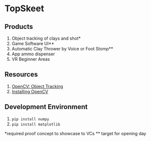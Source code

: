 # TopSkeet

## Products 
1. Object tracking of clays and shot*
1. Game Software UI**
1. Automatic Clay Thrower by Voice or Foot Stomp**
1. App ammo dispenser
1. VR Beginner Areas

## Resources
1. [OpenCV: Object Tracking](https://www.learnopencv.com/object-tracking-using-opencv-cpp-python/)
1. [Installing OpenCV](https://docs.opencv.org/4.1.1/d5/de5/tutorial_py_setup_in_windows.html)

## Development Environment
1. `pip install numpy`
1. `pip install matplotlib`

*required proof concept to showcase to VCs
** target for opening day
